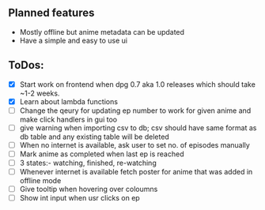 ## Planned features
- Mostly offline but anime metadata can be updated
- Have a simple and easy to use ui

## ToDos:
- [x] Start work on frontend when dpg 0.7 aka 1.0 releases which should take ~1-2 weeks.
- [x] Learn about lambda functions
- [ ] Change the qeury for updating ep number to work for given anime and make click handlers in gui too
- [ ] give warning when importing csv to db;  csv should have same format as db table and any existing table will be deleted
- [ ] When no internet is available, ask user to set no. of episodes manually
- [ ] Mark anime as completed when last ep is reached
- [ ] 3 states:- watching, finished, re-watching
- [ ] Whenever internet is available fetch poster for anime that was added in offline mode
- [ ] Give tooltip when hovering over coloumns
- [ ] Show int input when usr clicks on ep